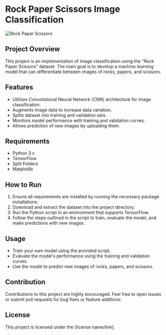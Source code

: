 # Rock Paper Scissors Image Classification

![Rock Paper Scissors](https://www.google.com/url?sa=i&url=https%3A%2F%2Fen.wikipedia.org%2Fwiki%2FRock_paper_scissors&psig=AOvVaw0pXTnmrv7SEAIUUJhy73YJ&ust=1708351283765000&source=images&cd=vfe&opi=89978449&ved=0CBIQjRxqFwoTCLDJ29aGtYQDFQAAAAAdAAAAABAE)

## Project Overview

This project is an implementation of image classification using the "Rock Paper Scissors" dataset. The main goal is to develop a machine learning model that can differentiate between images of rocks, papers, and scissors.

## Features

- Utilizes Convolutional Neural Network (CNN) architecture for image classification.
- Augments image data to increase data variation.
- Splits dataset into training and validation sets.
- Monitors model performance with training and validation curves.
- Allows prediction of new images by uploading them.

## Requirements

- Python 3.x
- TensorFlow
- Split Folders
- Matplotlib

## How to Run

1. Ensure all requirements are installed by running the necessary package installations.
2. Download and extract the dataset into the project directory.
3. Run the Python script in an environment that supports TensorFlow.
4. Follow the steps outlined in the script to train, evaluate the model, and make predictions with new images.

## Usage

- Train your own model using the provided script.
- Evaluate the model's performance using the training and validation curves.
- Use the model to predict new images of rocks, papers, and scissors.

## Contribution

Contributions to this project are highly encouraged. Feel free to open issues or submit pull requests for bug fixes or feature additions.

## License

This project is licensed under the [license name/link]. 
